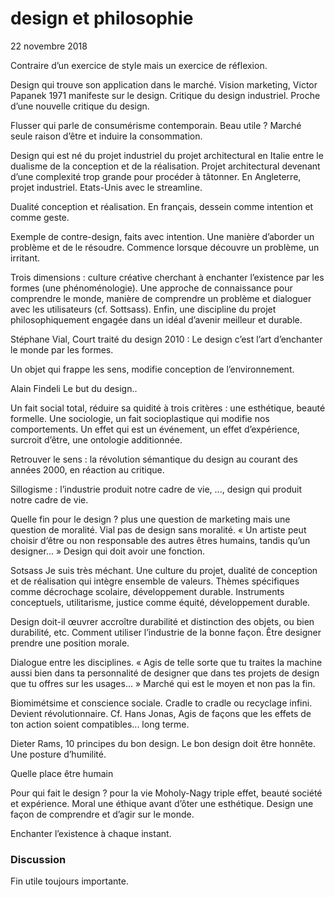 # design et philosophie

22 novembre 2018

Contraire d’un exercice de style mais un exercice de réflexion.

Design qui trouve son application dans le marché. Vision marketing, Victor Papanek 1971 manifeste sur le design. Critique du design industriel. Proche d’une nouvelle critique du design.

Flusser qui parle de consumérisme contemporain. Beau utile ? Marché seule raison d’être et induire la consommation.

Design qui est né du projet industriel du projet architectural en Italie entre le dualisme de la conception et de la réalisation. Projet architectural devenant d’une complexité trop grande pour procéder à tâtonner. En Angleterre, projet industriel. Etats-Unis avec le streamline.

Dualité conception et réalisation. En français, dessein comme intention et comme geste.

Exemple de contre-design, faits avec intention. Une manière d’aborder un problème et de le résoudre. Commence lorsque découvre un problème, un irritant.

Trois dimensions : culture créative cherchant à enchanter l’existence par les formes (une phénoménologie). Une approche de connaissance pour comprendre le monde, manière de comprendre un problème et dialoguer avec les utilisateurs (cf. Sottsass). Enfin, une discipline du projet philosophiquement engagée dans un idéal d’avenir meilleur et durable.

Stéphane Vial, Court traité du design 2010 : Le design c’est l’art d’enchanter le monde par les formes.

Un objet qui frappe les sens, modifie conception de l’environnement. 

Alain Findeli Le but du design..

Un fait social total, réduire sa quidité à trois critères : une esthétique, beauté formelle. Une sociologie, un fait socioplastique qui modifie nos comportements. Un effet qui est un événement, un effet d’expérience, surcroit d’être, une ontologie additionnée.

Retrouver le sens : la révolution sémantique du design au courant des années 2000, en réaction au critique.

Sillogisme : l’industrie produit notre cadre de vie, ..., design qui produit notre cadre de vie.

Quelle fin pour le design ? plus une question de marketing mais une question de moralité. Vial pas de design sans moralité. « Un artiste peut choisir d‘être ou non responsable des autres êtres humains, tandis qu’un designer... » Design qui doit avoir une fonction.

Sotsass Je suis très méchant. Une culture du projet, dualité de conception et de réalisation qui intègre ensemble de valeurs. Thèmes spécifiques comme décrochage scolaire, développement durable. Instruments conceptuels, utilitarisme, justice comme équité, développement durable.

Design doit-il œuvrer accroître durabilité et distinction des objets, ou bien durabilité, etc. Comment utiliser l’industrie de la bonne façon. Être designer prendre une position morale.

Dialogue entre les disciplines. « Agis de telle sorte que tu traites la machine aussi bien dans ta personnalité de designer que dans tes projets de design que tu offres sur les usages... » Marché qui est le moyen et non pas la fin.

Biomimétsime et conscience sociale. Cradle to cradle ou recyclage infini. Devient révolutionnaire. Cf. Hans Jonas, Agis de façons que les effets de ton action soient compatibles... long terme.

Dieter Rams, 10 principes du bon design. Le bon design doit être honnête. Une posture d’humilité.

Quelle place être humain

Pour qui fait le design ? pour la vie Moholy-Nagy triple effet, beauté société et expérience. Moral une éthique avant d’ôter une esthétique. Design une façon de comprendre et d’agir sur le monde.

Enchanter l’existence à chaque instant.

### Discussion

Fin utile toujours importante.



